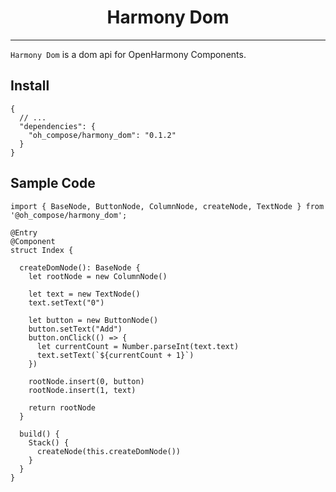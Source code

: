 # <center>Harmony Dom</center>

-------------------------------------------------------------------------------

`Harmony Dom` is a dom api for OpenHarmony Components.

## Install

```json5
{
  // ...
  "dependencies": {
    "oh_compose/harmony_dom": "0.1.2"
  }
}
```

## Sample Code
```extendtypescript
import { BaseNode, ButtonNode, ColumnNode, createNode, TextNode } from '@oh_compose/harmony_dom';

@Entry
@Component
struct Index {

  createDomNode(): BaseNode {
    let rootNode = new ColumnNode()

    let text = new TextNode()
    text.setText("0")

    let button = new ButtonNode()
    button.setText("Add")
    button.onClick(() => {
      let currentCount = Number.parseInt(text.text)
      text.setText(`${currentCount + 1}`)
    })

    rootNode.insert(0, button)
    rootNode.insert(1, text)

    return rootNode
  }

  build() {
    Stack() {
      createNode(this.createDomNode())
    }
  }
}
```